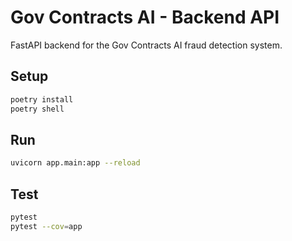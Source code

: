 # Gov Contracts AI - Backend API

FastAPI backend for the Gov Contracts AI fraud detection system.

## Setup

```bash
poetry install
poetry shell
```

## Run

```bash
uvicorn app.main:app --reload
```

## Test

```bash
pytest
pytest --cov=app
```
